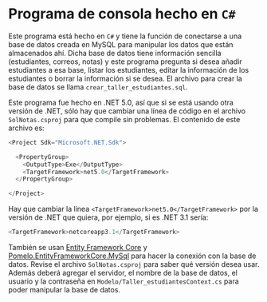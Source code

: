 # Programa de consola hecho en `C#`

Este programa está hecho en `C#` y tiene la función de conectarse a una base de datos creada en MySQL para manipular los datos que están almacenados ahí. Dicha base de datos tiene información sencilla (estudiantes, correos, notas) y este programa pregunta si desea añadir estudiantes a esa base, listar los estudiantes, editar la información de los estudiantes o borrar la información si se desea. El archivo para crear la base de datos se llama `crear_taller_estudiantes.sql`.

Este programa fue hecho en .NET 5.0, así que si se está usando otra versión de .NET, sólo hay que cambiar una línea de código en el archivo `SolNotas.csproj` para que compile sin problemas. El contenido de este archivo es:

```C#
<Project Sdk="Microsoft.NET.Sdk">

  <PropertyGroup>
    <OutputType>Exe</OutputType>
    <TargetFramework>net5.0</TargetFramework>
  </PropertyGroup>

</Project>
```

Hay que cambiar la línea `<TargetFramework>net5.0</TargetFramework>` por la versión de .NET que quiera, por ejemplo, si es .NET 3.1 sería:

```C#
<TargetFramework>netcoreapp3.1</TargetFramework>
```

También se usan [Entity Framework Core](https://docs.microsoft.com/en-us/ef/core/get-started/overview/install) y [Pomelo.EntityFrameworkCore.MySql](https://github.com/PomeloFoundation/Pomelo.EntityFrameworkCore.MySql) para hacer la conexión con la base de datos. Revise el archivo `SolNotas.csproj` para saber qué versión desea usar. Además deberá agregar el servidor, el nombre de la base de datos, el usuario y la contraseña en `Modelo/Taller_estudiantesContext.cs` para poder manipular la base de datos.
